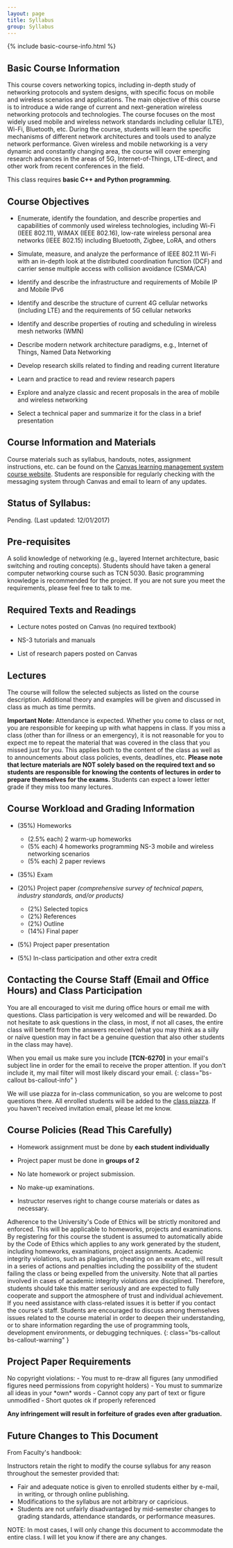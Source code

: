 ```yaml
---
layout: page
title: Syllabus
group: Syllabus
---
```


{% include basic-course-info.html %}

## Basic Course Information

This course covers networking topics, including in-depth study of networking protocols and system designs, with specific focus on mobile and wireless scenarios and applications.
The main objective of this course is to introduce a wide range of current and next-generation wireless networking protocols and technologies. The course focuses on the most widely used mobile and wireless network standards including cellular (LTE), Wi-Fi, Bluetooth, etc.
During the course, students will learn the specific mechanisms of different network architectures and tools used to analyze network performance.
Given wireless and mobile networking is a very dynamic and constantly changing area, the course will cover emerging research advances in the areas of 5G, Internet-of-Things, LTE-direct, and other work from recent conferences in the field.

This class requires **basic C++ and Python programming**.

## Course Objectives

- Enumerate, identify the foundation, and describe properties and capabilities of commonly used wireless technologies, including Wi-Fi (IEEE 802.11), WiMAX (IEEE 802.16), low-rate wireless personal area networks (IEEE 802.15) including Bluetooth, Zigbee, LoRA, and others 

- Simulate, measure, and analyze the performance of IEEE 802.11 Wi-Fi with an in-depth look at the distributed coordination function (DCF) and carrier sense multiple access with collision avoidance (CSMA/CA)

- Identify and describe the infrastructure and requirements of Mobile IP and Mobile IPv6

- Identify and describe the structure of current 4G cellular networks (including LTE) and the requirements of 5G cellular networks

- Identify and describe properties of routing and scheduling in wireless mesh networks (WMN)

- Describe modern network architecture paradigms, e.g., Internet of Things, Named Data Networking

- Develop research skills related to finding and reading current literature

- Learn and practice to read and review research papers

- Explore and analyze classic and recent proposals in the area of mobile and wireless networking

- Select a technical paper and summarize it for the class in a brief presentation 

## Course Information and Materials

Course materials such as syllabus, handouts, notes, assignment instructions, etc. can be found on the [Canvas learning management system course website](TBD). Students are responsible for regularly checking with the messaging system through Canvas and email to learn of any updates.


## Status of Syllabus:

Pending. (Last updated: 12/01/2017)


## Pre-requisites

A solid knowledge of networking (e.g., layered Internet architecture, basic switching and routing concepts).
Students should have taken a general computer networking course such as TCN 5030.
Basic programming knowledge is recommended for the project.
If you are not sure you meet the requirements, please feel free to talk to me.

## Required Texts and Readings

- Lecture notes posted on Canvas (no required textbook)

- NS-3 tutorials and manuals

- List of research papers posted on Canvas

## Lectures

The course will follow the selected subjects as listed on the course description.
Additional theory and examples will be given and discussed in class as much as time permits.

**Important Note:** Attendance is expected. Whether you come to class or not, you are responsible for keeping up with what happens in class. If you miss a class (other than for illness or an emergency), it is not reasonable for you to expect me to repeat the material that was covered in the class that you missed just for you. This applies both to the content of the class as well as to announcements about class policies, events, deadlines, etc. __Please note that lecture materials are NOT solely based on the required text and so students are responsible for knowing the contents of lectures in order to prepare themselves for the exams.__ Students can expect a lower letter grade if they miss too many lectures.


## Course Workload and Grading Information

- (35%) Homeworks

  * (2.5% each) 2 warm-up homeworks
  * (5% each) 4 homeworks programming NS-3 mobile and wireless networking scenarios
  * (5% each) 2 paper reviews

- (35%) Exam

- (20%) Project paper _(comprehensive survey of technical papers, industry standards, and/or products)_

  * (2%) Selected topics
  * (2%) References
  * (2%) Outline
  * (14%) Final paper

- (5%) Project paper presentation

- (5%) In-class participation and other extra credit

## Contacting the Course Staff (Email and Office Hours) and Class Participation

You are all encouraged to visit me during office hours or email me with questions.
Class participation is very welcomed and will be rewarded.
Do not hesitate to ask questions in the class, in most, if not all cases, the entire class will benefit from the answers received (what you may think as a silly or naïve question may in fact be a genuine question that also other students in the class may have).

When you email us make sure you include **[TCN-6270]** in your email's subject line in order for the email to receive the proper attention.
If you don't include it, my mail filter will most likely discard your email.
{: class="bs-callout bs-callout-info" }

We will use piazza for in-class communication, so you are welcome to post questions there.
All enrolled students will be added to the [class piazza](https://piazza.com/fiu/spring2018/tcn6270).  If you haven't received invitation email, please let me know.

## Course Policies **(Read This Carefully)**

- Homework assignment must be done by **each student individually**

- Project paper must be done in **groups of 2**

- No late homework or project submission.

- No make-up examinations.

- Instructor reserves right to change course materials or dates as necessary.

Adherence to the University's Code of Ethics will be strictly monitored and enforced.  This will be applicable to homeworks, projects and examinations.  By registering for this course the student is assumed to automatically abide by the Code of Ethics which applies to any work generated by the student, including homeworks, examinations, project assignments.  Academic integrity violations, such as plagiarism, cheating on an exam etc., will result in a series of actions and penalties including the possibility of the student failing the class or being expelled from the university.  Note that all parties involved in cases of academic integrity violations are disciplined.  Therefore, students should take this matter seriously and are expected to fully cooperate and support the atmosphere of trust and individual achievement.  If you need assistance with class-related issues it is better if you contact the course's staff.  Students are encouraged to discuss among themselves issues related to the course material in order to deepen their understanding, or to share information regarding the use of programming tools, development environments, or debugging techniques.
{: class="bs-callout bs-callout-warning" }

## Project Paper Requirements

<div markdown="1" class="bs-callout bs-callout-danger">
No copyright violations:
- You must to re-draw all figures (any unmodified figures need permissions from copyright holders)
- You must to summarize all ideas in your *own* words
- Cannot copy any part of text or figure unmodified
- Short quotes ok if properly referenced

**Any infringement will result in forfeiture of grades even after graduation.**

</div>


<!-- ## Homeworks and Projects -->

<!-- Information will be provided via moodle and/or class. -->
<!-- Some guidelines are provided here in the syllabus. -->

<!-- All assignments and projects will be collected via [Gradescope](https://gradescope.com/courses/9365).  Each registered student will get automatically enrolled.  If you for some reason have not, email me. -->

## Future Changes to This Document

From Faculty's handbook:

Instructors retain the right to modify the course syllabus for any reason throughout the semester provided that:

- Fair and adequate notice is given to enrolled students either by e-mail, in writing, or through online publishing.
- Modifications to the syllabus are not arbitrary or capricious.
- Students are not unfairly disadvantaged by mid-semester changes to grading standards, attendance standards, or performance measures.

NOTE: In most cases, I will only change this document to accommodate the entire class. I will let you know if there are any changes.
